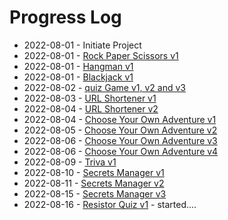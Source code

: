# Progress Log
- 2022-08-01 - Initiate Project
- 2022-08-01 - [Rock Paper Scissors v1](/rockPaperScissors/)
- 2022-08-01 - [Hangman v1](/hangman/)
- 2022-08-01 - [Blackjack v1](/blackjack/)
- 2022-08-02 - [quiz Game v1, v2 and v3](/quizGame/)
- 2022-08-03 - [URL Shortener v1](/urlShortener/)
- 2022-08-04 - [URL Shortener v2](/urlShortener/)
- 2022-08-04 - [Choose Your Own Adventure v1](/chooseAdventure/)
- 2022-08-05 - [Choose Your Own Adventure v2](/chooseAdventure/)
- 2022-08-06 - [Choose Your Own Adventure v3](/chooseAdventure/)
- 2022-08-06 - [Choose Your Own Adventure v4](/chooseAdventure/)
- 2022-08-09 - [Triva v1](/trivia/)
- 2022-08-10 - [Secrets Manager v1](/secretsManager/)
- 2022-08-11 - [Secrets Manager v2](/secretsManager/)
- 2022-08-15 - [Secrets Manager v3](/secretsManager/)
- 2022-08-16 - [Resistor Quiz v1](/resistors/) - started....
